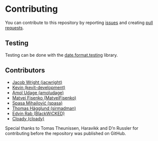 # Contributing

You can contribute to this repository by reporting [issues](https://github.com/jacwright/date.format/issues) and creating [pull requests](https://github.com/jacwright/date.format/pulls).

## Testing
Testing can be done with the [date.format.testing](https://github.com/kevit-development/date.format.testing) library.

## Contributors
- [Jacob Wright (jacwright)](https://github.com/jacwright)
- [Kevin (kevit-development)](https://github.com/kevit-development)
- [Amol Udage (amoludage)](https://github.com/amoludage)
- [Matvei Fisenko (MatveiFisenko)](https://github.com/MatveiFisenko)
- [Spasa Mihajlović (spasa)](https://github.com/spasa)
- [Thomas Hägglund (sirmadman)](https://github.com/sirmadman)
- [Edvin Rab (BlackWiCKED)](https://github.com/BlackWiCKED)
- [Cloady (cloady)](https://github.com/cloady)

Special thanks to Tomas Theunissen, Haravikk and D’n Russler for contributing before the repository was published on GitHub.
